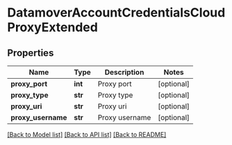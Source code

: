 # DatamoverAccountCredentialsCloudProxyExtended

## Properties
Name | Type | Description | Notes
------------ | ------------- | ------------- | -------------
**proxy_port** | **int** | Proxy port | [optional] 
**proxy_type** | **str** | Proxy type | [optional] 
**proxy_uri** | **str** | Proxy uri | [optional] 
**proxy_username** | **str** | Proxy username | [optional] 

[[Back to Model list]](../README.md#documentation-for-models) [[Back to API list]](../README.md#documentation-for-api-endpoints) [[Back to README]](../README.md)


